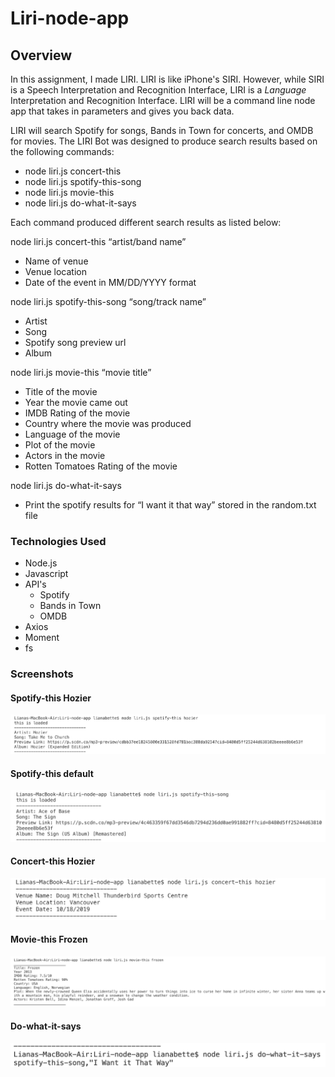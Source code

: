 # Liri-node-app


## Overview

In this assignment, I made LIRI. LIRI is like iPhone's SIRI. However, while SIRI is a Speech Interpretation and Recognition Interface, LIRI is a _Language_ Interpretation and Recognition Interface. LIRI will be a command line node app that takes in parameters and gives you back data.

LIRI will search Spotify for songs, Bands in Town for concerts, and OMDB for movies.  The LIRI Bot was designed to produce search results based on the following commands:

- node liri.js concert-this
- node liri.js spotify-this-song
- node liri.js movie-this
- node liri.js do-what-it-says

Each command produced different search results as listed below:

node liri.js concert-this “artist/band name”
- Name of venue
- Venue location
- Date of the event in MM/DD/YYYY format

node liri.js spotify-this-song “song/track name”
- Artist
- Song
- Spotify song preview url
- Album

node liri.js movie-this “movie title”
- Title of the movie
- Year the movie came out
- IMDB Rating of the movie
- Country where the movie was produced
- Language of the movie
- Plot of the movie
- Actors in the movie
- Rotten Tomatoes Rating of the movie

node liri.js do-what-it-says
- Print the spotify results for “I want it that way” stored in the  random.txt file

### Technologies Used
- Node.js
- Javascript
- API's 
  - Spotify 
  - Bands in Town  
  - OMDB
- Axios
- Moment 
- fs


###  Screenshots

#### Spotify-this Hozier
![Spotify-this-song](images/Screen-Shot-Spotify-Hozier.png)


#### Spotify-this default
![Spotify-this-song-empty](images/Screen-Shot-Spotify-this-song-empty.png)


#### Concert-this Hozier
![Concert-this](images/Screen-Shot-concert-this.png)


#### Movie-this Frozen
![Movie-this](images/Screenshot-movie-this.png)


#### Do-what-it-says
![Do-what-it-says](images/Do-what-it-says.png)
